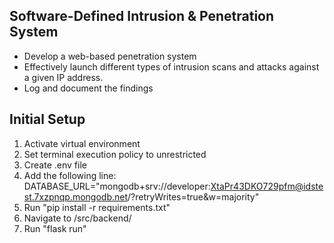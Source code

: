 ## Software-Defined Intrusion & Penetration System
- Develop a web-based penetration system
- Effectively launch different types of intrusion scans and attacks against a given IP address.
- Log and document the findings



## Initial Setup

1. Activate virtual environment
2. Set terminal execution policy to unrestricted
2. Create .env file
3. Add the following line:
DATABASE_URL="mongodb+srv://developer:XtaPr43DKO729pfm@idstest.7xzpnqp.mongodb.net/?retryWrites=true&w=majority"
4. Run "pip install -r requirements.txt"
5. Navigate to /src/backend/
6. Run "flask run"
